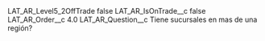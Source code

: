 <?xml version="1.0" encoding="UTF-8"?>
<CustomMetadata xmlns="http://soap.sforce.com/2006/04/metadata" xmlns:xsi="http://www.w3.org/2001/XMLSchema-instance" xmlns:xsd="http://www.w3.org/2001/XMLSchema">
    <label>LAT_AR_Level5_2OffTrade</label>
    <protected>false</protected>
    <values>
        <field>LAT_AR_IsOnTrade__c</field>
        <value xsi:type="xsd:boolean">false</value>
    </values>
    <values>
        <field>LAT_AR_Order__c</field>
        <value xsi:type="xsd:double">4.0</value>
    </values>
    <values>
        <field>LAT_AR_Question__c</field>
        <value xsi:type="xsd:string">Tiene sucursales en mas de una región?</value>
    </values>
</CustomMetadata>
